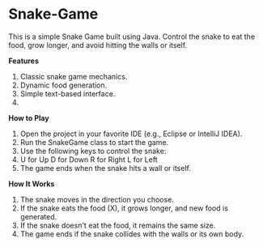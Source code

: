 # Snake-Game
This is a simple Snake Game built using Java. Control the snake to eat the food, grow longer, and avoid hitting the walls or itself.

**Features**
1. Classic snake game mechanics.
2. Dynamic food generation.
3. Simple text-based interface.
4. 
**How to Play**
1. Open the project in your favorite IDE (e.g., Eclipse or IntelliJ IDEA).
2. Run the SnakeGame class to start the game.
3. Use the following keys to control the snake:
4. U for Up
   D for Down
   R for Right
   L for Left
5. The game ends when the snake hits a wall or itself.

**How It Works**
1. The snake moves in the direction you choose.
2. If the snake eats the food (X), it grows longer, and new food is generated.
3. If the snake doesn't eat the food, it remains the same size.
4. The game ends if the snake collides with the walls or its own body.
